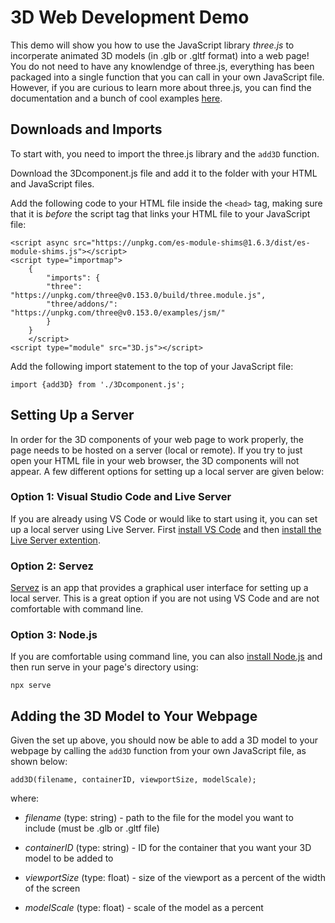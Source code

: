 # 3D Web Development Demo

This demo will show you how to use the JavaScript library *three.js* to incorperate animated 3D models (in .glb or .gltf format) into a web page! You do not need to have any knowlendge of three.js, everything has been packaged into a single function that you can call in your own JavaScript file. However, if you are curious to learn more about three.js, you can find the documentation and a bunch of cool examples [here](https://threejs.org/).

## Downloads and Imports
To start with, you need to import the three.js library and the ```add3D``` function.

Download the 3Dcomponent.js file and add it to the folder with your HTML and JavaScript files.

Add the following code to your HTML file inside the ```<head>``` tag, making sure that it is *before* the script tag that links your HTML file to your JavaScript file:
```
<script async src="https://unpkg.com/es-module-shims@1.6.3/dist/es-module-shims.js"></script>
<script type="importmap">
    {
        "imports": {
        "three": "https://unpkg.com/three@v0.153.0/build/three.module.js",
        "three/addons/": "https://unpkg.com/three@v0.153.0/examples/jsm/"
        }
    }
    </script>
<script type="module" src="3D.js"></script>
```

Add the following import statement to the top of your JavaScript file:
```
import {add3D} from './3Dcomponent.js';
```

## Setting Up a Server

In order for the 3D components of your web page to work properly, the page needs to be hosted on a server (local or remote). If you try to just open your HTML file in your web browser, the 3D components will not appear. A few different options for setting up a local server are given below:

### Option 1: Visual Studio Code and Live Server

If you are already using VS Code or would like to start using it, you can set up a local server using Live Server. First [install VS Code](https://code.visualstudio.com/download) and then [install the Live Server extention](https://www.youtube.com/watch?v=2fhe0LLj3Rw).

### Option 2: Servez
[Servez](https://greggman.github.io/servez/) is an app that provides a graphical user interface for setting up a local server. This is a great option if you are not using VS Code and are not comfortable with command line.

### Option 3: Node.js
If you are comfortable using command line, you can also [install Node.js](https://nodejs.org/en) and then run serve in your page's directory using:
```
npx serve
```

## Adding the 3D Model to Your Webpage

Given the set up above, you should now be able to add a 3D model to your webpage by calling the ```add3D``` function from your own JavaScript file, as shown below:


```
add3D(filename, containerID, viewportSize, modelScale);
```
where:

- *filename* (type: string) - path to the file for the model you want to include (must be .glb or .gltf file)

- *containerID* (type: string) - ID for the container that you want your 3D model to be added to

- *viewportSize* (type: float) - size of the viewport as a percent of the width of the screen

- *modelScale* (type: float) - scale of the model as a percent
